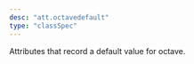 ```yaml
---
desc: "att.octavedefault"
type: "classSpec"
---
```


Attributes that record a default value for octave.